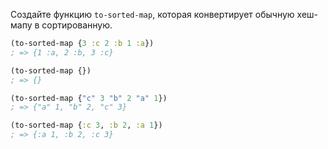 Создайте функцию `to-sorted-map`, которая конвертирует обычную хеш-мапу в сортированную.

```clojure
(to-sorted-map {3 :c 2 :b 1 :a})
; => {1 :a, 2 :b, 3 :c}

(to-sorted-map {})
; => {}

(to-sorted-map {"c" 3 "b" 2 "a" 1})
; => {"a" 1, "b" 2, "c" 3}

(to-sorted-map {:c 3, :b 2, :a 1})
; => {:a 1, :b 2, :c 3}
```
